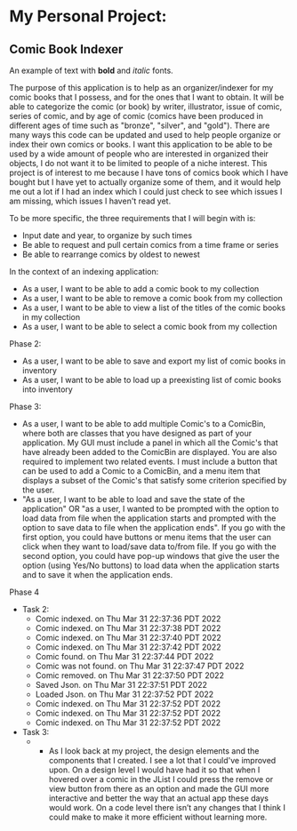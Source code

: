 # My Personal Project:

## Comic Book Indexer

An example of text with **bold** and *italic* fonts.

The purpose of this application is to help as an organizer/indexer for my comic books that I possess, and for the ones that I want to obtain. It will be able
to categorize the comic (or book) by writer, illustrator, issue of comic, series of comic, and by age of comic (comics have been produced in different ages of time such as "bronze", "silver", and "gold").
There are many ways this code can be updated and used to help people organize or index their own comics or books. I want this application to be able to be used by a wide amount of people who are interested in organized their objects, I do not want it to be limited to people of a niche interest.
This project is of interest to me because I have tons of comics book which I have bought but I have yet to actually organize some of them, and it would help me out a lot if I had an index which I could just check to see which issues I am missing, which issues I haven't read yet.

To be more specific, the three requirements that I will begin with is:
- Input date and year, to organize by such times
- Be able to request and pull certain comics from a time frame or series
- Be able to rearrange comics by oldest to newest

In the context of an indexing application:
- As a user, I want to be able to add a comic book to my collection
- As a user, I want to be able to remove a comic book from my collection
- As a user, I want to be able to view a list of the titles of the comic books in my collection
- As a user, I want to be able to select a comic book from my collection

Phase 2:
- As a user, I want to be able to save and export my list of comic books in inventory
- As a user, I want to be able to load up a preexisting list of comic books into inventory

Phase 3:
- As a user, I want to be able to add multiple Comic's to a ComicBin, where both are classes that you have designed as part of your application. My GUI must include a panel in which all the Comic's that have already been added to the ComicBin are displayed.  You are also required to implement two related events. I must include a button  that can be used to add a Comic to a ComicBin, and a menu item that displays a subset of the Comic's that satisfy some criterion specified by the user. 
- "As a user, I want to be able to load and save the state of the application" OR "as a user, I wanted to be prompted with the option to load data from file when the application starts and prompted with the option to save data to file when the application ends".  If you go with the first option, you could have buttons or menu items that the user can click when they want to load/save data to/from file.  If you go with the second option, you could have pop-up windows that give the user the option (using Yes/No buttons) to load data when the application starts and to save it when the application ends.

Phase 4 
- Task 2:
  - Comic indexed. on Thu Mar 31 22:37:36 PDT 2022
  - Comic indexed. on Thu Mar 31 22:37:38 PDT 2022
  - Comic indexed. on Thu Mar 31 22:37:40 PDT 2022
  - Comic indexed. on Thu Mar 31 22:37:42 PDT 2022
  - Comic found. on Thu Mar 31 22:37:44 PDT 2022
  - Comic was not found. on Thu Mar 31 22:37:47 PDT 2022
  - Comic removed. on Thu Mar 31 22:37:50 PDT 2022
  - Saved Json. on Thu Mar 31 22:37:51 PDT 2022
  - Loaded Json. on Thu Mar 31 22:37:52 PDT 2022
  - Comic indexed. on Thu Mar 31 22:37:52 PDT 2022
  - Comic indexed. on Thu Mar 31 22:37:52 PDT 2022
  - Comic indexed. on Thu Mar 31 22:37:52 PDT 2022
- Task 3:
  - * As I look back at my project, the design elements and the components that I created. I see a lot that I could've improved upon. On a design level I would have had it so that when I hovered over a comic in the JList I could press the remove or view button from there as an option and made the GUI more interactive and better the way that an actual app these days would work. On a code level there isn’t any changes that I think I could make to make it more efficient without learning more.